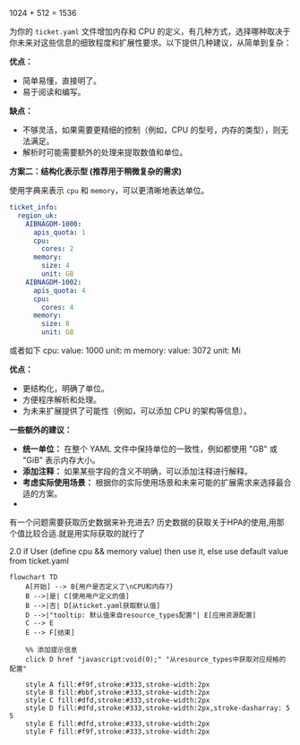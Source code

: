 

1024 + 512 = 1536

为你的 `ticket.yaml` 文件增加内存和 CPU 的定义，有几种方式，选择哪种取决于你未来对这些信息的细致程度和扩展性要求。以下提供几种建议，从简单到复杂：

**优点：**

*   简单易懂，直接明了。
*   易于阅读和编写。

**缺点：**

*   不够灵活，如果需要更精细的控制（例如，CPU 的型号，内存的类型），则无法满足。
*   解析时可能需要额外的处理来提取数值和单位。

**方案二：结构化表示型 (推荐用于稍微复杂的需求)**

使用字典来表示 `cpu` 和 `memory`，可以更清晰地表达单位。

```yaml
ticket_info:
  region_uk:
    AIBNAGDM-1000:
      apis_quota: 1
      cpu:
        cores: 2
      memory:
        size: 4
        unit: GB
    AIBNAGDM-1002:
      apis_quota: 4
      cpu:
        cores: 4
      memory:
        size: 8
        unit: GB
```

或者如下
      cpu:
        value: 1000
        unit: m
      memory:
        value: 3072
        unit: Mi


**优点：**

*   更结构化，明确了单位。
*   方便程序解析和处理。
*   为未来扩展提供了可能性（例如，可以添加 CPU 的架构等信息）。


**一些额外的建议：**

*   **统一单位：**  在整个 YAML 文件中保持单位的一致性，例如都使用 "GB" 或 "GiB" 表示内存大小。
*   **添加注释：**  如果某些字段的含义不明确，可以添加注释进行解释。
*   **考虑实际使用场景：**  根据你的实际使用场景和未来可能的扩展需求来选择最合适的方案。
*   

有一个问题需要获取历史数据来补充进去?
历史数据的获取关于HPA的使用,用那个值比较合适.就是用实际获取的就行了

2.0 if User (define cpu && memory value) then use it, else use default value from ticket.yaml

```mermaid
flowchart TD
    A[开始] --> B{用户是否定义了\nCPU和内存?}
    B -->|是| C[使用用户定义的值]
    B -->|否| D[从ticket.yaml获取默认值]
    D -->|"tooltip: 默认值来自resource_types配置"| E[应用资源配置]
    C --> E
    E --> F[结束]

    %% 添加提示信息
    click D href "javascript:void(0);" "从resource_types中获取对应规格的配置"
    
    style A fill:#f9f,stroke:#333,stroke-width:2px
    style B fill:#bbf,stroke:#333,stroke-width:2px
    style C fill:#dfd,stroke:#333,stroke-width:2px
    style D fill:#dfd,stroke:#333,stroke-width:2px,stroke-dasharray: 5 5
    style E fill:#dfd,stroke:#333,stroke-width:2px
    style F fill:#f9f,stroke:#333,stroke-width:2px
```

